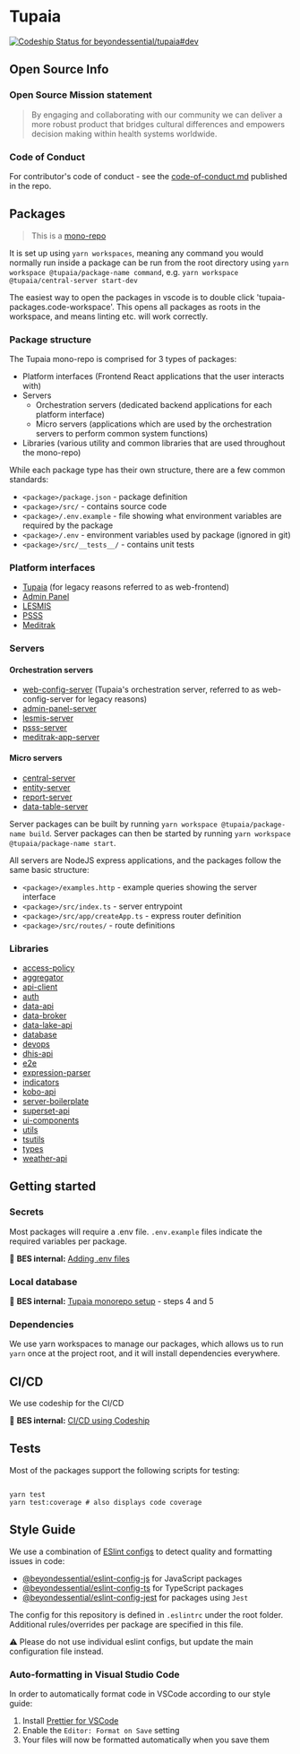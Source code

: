 # Tupaia

[![Codeship Status for beyondessential/tupaia#dev](https://app.codeship.com/projects/70159bc0-0dac-0138-fdcb-260b82737f4e/status?branch=dev)](https://app.codeship.com/projects/379708)

## Open Source Info

### Open Source Mission statement

> By engaging and collaborating with our community we can deliver a more robust product that bridges cultural differences and empowers decision making within health systems worldwide.

### Code of Conduct

For contributor's code of conduct - see the [code-of-conduct.md](https://gitlab.com/beyond-essential/tupaia/blob/master/code-of-conduct.md) published in the repo.

## Packages

> This is a [mono-repo](https://github.com/babel/babel/blob/master/doc/design/monorepo.md)

It is set up using `yarn workspaces`, meaning any command you would normally run inside a package can
be run from the root directory using `yarn workspace @tupaia/package-name command`, e.g.
`yarn workspace @tupaia/central-server start-dev`

The easiest way to open the packages in vscode is to double click 'tupaia-packages.code-workspace'.
This opens all packages as roots in the workspace, and means linting etc. will work correctly.

### Package structure

The Tupaia mono-repo is comprised for 3 types of packages:

- Platform interfaces (Frontend React applications that the user interacts with)
- Servers
  - Orchestration servers (dedicated backend applications for each platform interface)
  - Micro servers (applications which are used by the orchestration servers to perform common system functions)
- Libraries (various utility and common libraries that are used throughout the mono-repo)

While each package type has their own structure, there are a few common standards:

- `<package>/package.json` - package definition
- `<package>/src/` - contains source code
- `<package>/.env.example` - file showing what environment variables are required by the package
- `<package>/.env` - environment variables used by package (ignored in git)
- `<package>/src/__tests__/` - contains unit tests

### Platform interfaces

- [Tupaia](https://github.com/beyondessential/tupaia/blob/dev/packages/web-frontend/README.md) (for legacy reasons referred to as web-frontend)
- [Admin Panel](https://github.com/beyondessential/tupaia/blob/dev/packages/admin-panel/README.md)
- [LESMIS](https://github.com/beyondessential/tupaia/blob/dev/packages/lesmis/README.md)
- [PSSS](https://github.com/beyondessential/tupaia/blob/dev/packages/psss/README.md)
- [Meditrak](https://github.com/beyondessential/tupaia/blob/dev/packages/meditrak-app/README.md)

### Servers

#### Orchestration servers

- [web-config-server](https://github.com/beyondessential/tupaia/blob/dev/packages/web-config-server/README.md) (Tupaia's orchestration server, referred to as web-config-server for legacy reasons)
- [admin-panel-server](https://github.com/beyondessential/tupaia/blob/dev/packages/admin-panel-server/README.md)
- [lesmis-server](https://github.com/beyondessential/tupaia/blob/dev/packages/lesmis-server/README.md)
- [psss-server](https://github.com/beyondessential/tupaia/blob/dev/packages/psss-server/README.md)
- [meditrak-app-server](https://github.com/beyondessential/tupaia/blob/dev/packages/meditrak-app-server/README.md)

#### Micro servers

- [central-server](https://github.com/beyondessential/tupaia/blob/dev/packages/central-server/README.md)
- [entity-server](https://github.com/beyondessential/tupaia/blob/dev/packages/entity-server/README.md)
- [report-server](https://github.com/beyondessential/tupaia/blob/dev/packages/report-server/README.md)
- [data-table-server](https://github.com/beyondessential/tupaia/blob/dev/packages/data-table-server/README.md)

Server packages can be built by running `yarn workspace @tupaia/package-name build`.
Server packages can then be started by running `yarn workspace @tupaia/package-name start`.

All servers are NodeJS express applications, and the packages follow the same basic structure:

- `<package>/examples.http` - example queries showing the server interface
- `<package>/src/index.ts` - server entrypoint
- `<package>/src/app/createApp.ts` - express router definition
- `<package>/src/routes/` - route definitions

### Libraries

- [access-policy](https://github.com/beyondessential/tupaia/blob/dev/packages/access-policy/README.md)
- [aggregator](https://github.com/beyondessential/tupaia/blob/dev/packages/aggregator/README.md)
- [api-client](https://github.com/beyondessential/tupaia/blob/dev/packages/api-client/README.md)
- [auth](https://github.com/beyondessential/tupaia/blob/dev/packages/auth/README.md)
- [data-api](https://github.com/beyondessential/tupaia/blob/dev/packages/data-api/README.md)
- [data-broker](https://github.com/beyondessential/tupaia/blob/dev/packages/data-broker/README.md)
- [data-lake-api](https://github.com/beyondessential/tupaia/blob/dev/packages/data-lake-api/README.md)
- [database](https://github.com/beyondessential/tupaia/blob/dev/packages/database/README.md)
- [devops](https://github.com/beyondessential/tupaia/blob/dev/packages/devops/README.md)
- [dhis-api](https://github.com/beyondessential/tupaia/blob/dev/packages/dhis-api/README.md)
- [e2e](https://github.com/beyondessential/tupaia/blob/dev/packages/e2e/README.md)
- [expression-parser](https://github.com/beyondessential/tupaia/blob/dev/packages/expression-parser/README.md)
- [indicators](https://github.com/beyondessential/tupaia/blob/dev/packages/indicators/README.md)
- [kobo-api](https://github.com/beyondessential/tupaia/blob/dev/packages/kobo-api/README.md)
- [server-boilerplate](https://github.com/beyondessential/tupaia/blob/dev/packages/server-boilerplate/README.md)
- [superset-api](https://github.com/beyondessential/tupaia/blob/dev/packages/superset-api/README.md)
- [ui-components](https://github.com/beyondessential/tupaia/blob/dev/packages/ui-components/README.md)
- [utils](https://github.com/beyondessential/tupaia/blob/dev/packages/utils/README.md)
- [tsutils](https://github.com/beyondessential/tupaia/blob/dev/packages/tsutils/README.md)
- [types](https://github.com/beyondessential/tupaia/blob/dev/packages/types/README.md)
- [weather-api](https://github.com/beyondessential/tupaia/blob/dev/packages/weather-api/README.md)

## Getting started

### Secrets

Most packages will require a .env file. `.env.example` files indicate the required variables per package.

🔑 **BES internal:** [Adding .env files](https://beyond-essential.slab.com/posts/tupaia-monorepo-setup-v5egpdpq#step-3-add-env-files)

### Local database

🔑 **BES internal:** [Tupaia monorepo setup](https://beyond-essential.slab.com/posts/tupaia-monorepo-setup-v5egpdpq) - steps 4 and 5

### Dependencies

We use yarn workspaces to manage our packages, which allows us to run `yarn` once at the project
root, and it will install dependencies everywhere.

## CI/CD

We use codeship for the CI/CD

🔑 **BES internal:** [CI/CD using Codeship](https://beyond-essential.slab.com/posts/ci-cd-using-codeship-uzxspw8z)

## Tests

Most of the packages support the following scripts for testing:

```

yarn test
yarn test:coverage # also displays code coverage

```

## Style Guide

We use a combination of [ESlint configs](https://eslint.org/docs/user-guide/configuring) to detect quality and formatting issues in code:

- [@beyondessential/eslint-config-js](https://www.npmjs.com/package/@beyondessential/eslint-config-js) for JavaScript packages
- [@beyondessential/eslint-config-ts](https://www.npmjs.com/package/@beyondessential/eslint-config-ts) for TypeScript packages
- [@beyondessential/eslint-config-jest](https://www.npmjs.com/package/@beyondessential/eslint-config-jest) for packages using `Jest`

The config for this repository is defined in `.eslintrc` under the root folder. Additional rules/overrides per package are specified in this file.

⚠️ Please do not use individual eslint configs, but update the main configuration file instead.

### Auto-formatting in Visual Studio Code

In order to automatically format code in VSCode according to our style guide:

1. Install [Prettier for VSCode](https://marketplace.visualstudio.com/items?itemName=esbenp.prettier-vscode)
2. Enable the `Editor: Format on Save` setting
3. Your files will now be formatted automatically when you save them
